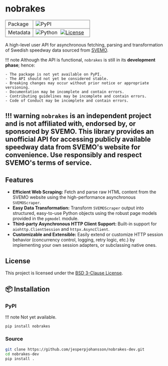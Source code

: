 # nobrakes
<table border-collapse: collapse;>
  <tbody>
    <tr>
      <td style="border: 1px solid grey;">Package</td>
      <td style="border: 1px solid grey;">
        <div style="display: flex;">
          <div>
            <img src="https://img.shields.io/badge/PyPI-not%20yet%20available-red.svg" alt="PyPI" />
          </div>
        </div> 
      </td>
    </tr>
    <tr>
      <td style="border: 1px solid grey;">Metadata</td>
      <td  style="border: 1px solid grey;">
        <div style="display: flex;">
          <div style="margin-right: 10px;">
            <img src="https://img.shields.io/badge/Python-3.12%20%7C%203.13-blue.svg" alt="Python" />
          </div>
          <div style="margin-right: 10px;">
            <a href="https://github.com/jesperpjohansson/nobrakes-dev/blob/main/LICENSE">
              <img src="https://img.shields.io/badge/License-BSD%203--Clause-blue.svg" alt="License" />
            </a>
          </div>
        </div>
      </td>
    </tr>
  </tbody>
</table>

A high-level user API for asynchronous fetching, parsing and transformation of Swedish speedway data sourced from [SVEMO](https://www.svemo.se/).

!!! note
    Although the API is functional, `nobrakes` is still in its **development phase**; hence:
    
    - The package is not yet available on PyPI.
    - The API should not yet be considered stable.
    - Breaking changes may occur without prior notice or appropriate versioning.
    - Documentation may be incomplete and contain errors.
    - Contributing guidelines may be incomplete and contain errors.
    - Code of Conduct may be incomplete and contain errors.

!!! warning
    `nobrakes` is an independent project and **is not affiliated with, endorsed by, or
    sponsored by SVEMO**. This library provides an unofficial API for accessing publicly available speedway data from SVEMO's website for convenience. Use responsibly and respect SVEMO's terms of service.
---

## Features
- **Efficient Web Scraping:** Fetch and parse raw HTML content from the SVEMO website
  using the high-performance asynchronous `SVEMOScraper`.
- **Easy Data Transformation:** Transform `SVEMOScraper` output into structured,
  easy-to-use Python objects using the robust page models provided in the `pgmodel`
  module.
- **Third-party Asynchronous HTTP Client Support:** Built-in support for
  `aiohttp.ClientSession` and `httpx.AsyncClient`.
- **Customizable and Extensible:** Easily extend or customize HTTP session behavior 
  (concurrency control, logging, retry logic, etc.) by implementing your own session
  adapters, or subclassing native ones.

## License

This project is licensed under the [BSD 3-Clause License](https://github.com/jesperpjohansson/nobrakes-dev/blob/main/LICENSE).


## 📦 Installation

### PyPI
!!! note
    Not yet available.
```bash
pip install nobrakes
```

### Source

```bash
git clone https://github.com/jesperpjohansson/nobrakes-dev.git
cd nobrakes-dev
pip install .
```